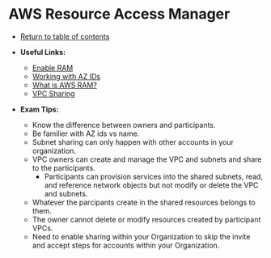 # AWS Resource Access Manager

* [Return to table of contents](../../../README.md)

* **Useful Links:**
  * [Enable RAM](https://console.aws.amazon.com/ram/home#Setting)
  * [Working with AZ IDs](https://docs.aws.amazon.com/ram/latest/userguide/working-with-az-ids.html)
  * [What is AWS RAM?](https://docs.aws.amazon.com/ram/latest/userguide/what-is.html)
  * [VPC Sharing](https://docs.aws.amazon.com/vpc/latest/userguide/vpc-sharing.html)

* **Exam Tips:**
  * Know the difference between owners and participants.
  * Be familier with AZ ids vs name.
  * Subnet sharing can only happen with other accounts in your organization.
  * VPC owners can create and manage the VPC and subnets and share to the participants.
    * Participants can provision services into the shared subnets, read, and reference network objects but not modify or delete the VPC and subnets.
  * Whatever the parcipants create in the shared resources belongs to them.
  * The owner cannot delete or modify resources created by participant VPCs.
  * Need to enable sharing within your Organization to skip the invite and accept steps for accounts within your Organization.
